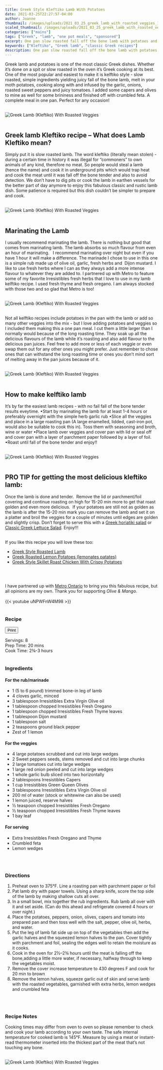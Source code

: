 ```yaml
---
title: Greek Style Kleftiko Lamb With Potatoes 
date: 2021-03-25T22:27:57-04:00
author: Joanne
thumbnail: /images/uploads/2021_03_25_greek_lamb_with_roasted_veggies_1.jpg
scaled_thumbnail: /images/uploads/2021_03_25_greek_lamb_with_roasted_veggies_0.jpg
categories: ["mains"]
tags: ["Greek", "lamb", "one pot meals", "sponsored"]
excerpt: One pan slow roasted fall off the bone lamb with potatoes and veggies 
keywords: ["Kleftiko", "Greek lamb", "classic Greek recipes"]
description: One pan slow roasted fall off the bone lamb with potatoes and veggies 
---
```

<span class="blog-text">

Greek lamb and potatoes is one of the most classic Greek dishes. Whether it’s done on a spit or slow roasted in the oven it’s Greek cooking at its best. One of the most popular and easiest to make it is kelftiko style - slow roasted, simple ingredients yielding juicy fall of the bone lamb, melt in your moth potatoes, cooking along with and infused by the garlic, onions, roasted sweet peppers and juicy tomatoes. I added some capers and olives to mine as well for some brininess and finished off with crumbled feta. A complete meal
in one pan. Perfect for any occasion! 
</br>
</br>

![Greek Lamb (Kleftiko) With Roasted Veggies ](/images/uploads/2021_03_25_greek_lamb_with_roasted_veggies_2.jpg)
</br>
</br>

## Greek lamb Kleftiko recipe – What does Lamb Kleftiko mean?
Simply put it is slow roasted lamb. The word kleftiko (literally mean stolen) - during a certain time in history it was illegal for “commoners” to own animals of any kind, therefore no meat. So people would steal a lamb (hence the name) and cook it in underground pits which would trap heat and cook the meat until it was fall off the bone tender and also to avoid detection. We don’t have to dig pits or cook the lamb in earthen vessels for the better part of day anymore to enjoy this fabulous classic and rustic lamb dish. Some patience is required but this dish couldn’t be simpler to prepare and cook. 
</br>
</br>

![Greek Lamb (Kleftiko) With Roasted Veggies ](/images/uploads/2021_03_25_greek_lamb_with_roasted_veggies_3.jpg)
</br>
</br>

## Marinating the Lamb 
I usually recommend marinating the lamb. There is nothing but good that comes from marinating lamb. The lamb absorbs so much flavour from even an hour of marinating.   I recommend marinating over night but even if you have 1 hour it will make a difference. The marinade I chose to use in this one is a simple rub made up of olive oil, garlic, fresh herbs and  Dijon mustard. I like to use fresh herbs where I can as they always add a more intense flavour to whatever they are added to. I partnered up with Metro to feature some of my favorite Irresistibles fresh herbs that I love to use in my lamb kelftiko recipe. I used fresh thyme and fresh oregano. I am always stocked with those two and so glad that Metro is too! 
</br>
</br>

![Greek Lamb (Kleftiko) With Roasted Veggies ](/images/uploads/2021_03_25_greek_lamb_with_roasted_veggies_4.jpg)
</br>
</br>

Not all kelftiko recipes include potatoes in the pan with the lamb or add so many other veggies into the mix - but I love adding potatoes and veggies so I included them making this a one pan meal. I cut them a little larger than I normally would because of the long roasting time. They soak up all the delicious flavours of the lamb while it’s roasting and also add flavour to the delicious pan juices. Feel free to add more or less of each veggie or even swap them out for any other ones you might prefer. Just remember to chose ones that can withstand the long roasting time or ones you don’t mind sort of melting away in the pan juices because of it. 
</br>
</br>

![Greek Lamb (Kleftiko) With Roasted Veggies ](/images/uploads/2021_03_25_greek_lamb_with_roasted_veggies_5.jpg)
</br>
</br>

## How to make kelftiko lamb
It’s by far the easiest lamb recipes - with no fail fall of the bone tender results eveytime. 
•Start by marinating the lamb for at least 1-4 hours or preferably overnight with the simple herb garlic rub 
•Slice all the veggies and place in a large roasting pan (A large enamelled, lidded, cast-iron pot, would also be suitable to cook this in). Toss them with seasoning and broth, wine or water 
•Place lamb over veggies and cover pan with lid or seal off and cover pan with a layer of parchment paper followed by a layer of foil. •Roast until fall of the bone tender and enjoy!! 
</br>
</br>

![Greek Lamb (Kleftiko) With Roasted Veggies ](/images/uploads/2021_03_25_greek_lamb_with_roasted_veggies_6.jpg)
</br>
</br>

## PRO TIP for getting the most delicious kleftiko lamb: 
Once the lamb is done and tender.  Remove the lid or parchment/foil covering and continue roasting on high for 15-20 min more to get that roast golden and even more delicious.  If your potatoes are still not as golden as the lamb is after the 15-20 min mark you can remove the lamb and set it on a platter and broil the veggies for a couple of minutes until edges are golden and slightly crisp. Don’t forget to serve this with a [Greek horiatiki salad](https://www.oliveandmango.com/classic-greek-village-salad-horiatiki) or [Classic Greek Lettuce Salad](https://www.oliveandmango.com/classic-greek-lettuce-salad-maroulosalata). Enjoy!!! 
</br>
</br>

If you like this recipe you will love these too:

* <span class="highlight"><a href="https://www.oliveandmango.com/greek-style-roasted-lamb">Greek Style Roasted Lamb</a></span>
* <span class="highlight"><a href="https://www.oliveandmango.com/greek-roasted-lemon-potatoes-lemonates-patates">Greek Roasted Lemon Potatoes (lemonates patates)</a></span>
* <span class="highlight"><a href="https://www.oliveandmango.com/greek-style-skillet-roast-chicken-with-crispy-potatoes">Greek Style Skillet Roast Chicken With Crispy Potatoes</a></span>
</br>
</br>

I have partnered up with <span class="highlight"><a rel="nofollow" href="https://www.metro.ca/en?utm_source=TheOliveAndMango&utm_medium=influencer&utm_campaign=metro">Metro Ontario</a></span> to bring you this fabulous recipe, but all opinions are my own. Thank you for supporting _Olive & Mango_.
</br>
</br>
{{< youtube uNPWFnW4M98 >}}
</br>
</br>
</span>

### Recipe
<div print_button><form>
<input type="button" value="Print" class="btn__print" onClick="window.print()">
</form></div>

<div>Servings: <span itemprop="recipeYield">8</div>
<div>Prep Time: <meta itemprop="prepTime" content="PT20M">20 mins</div>
<div>Cook Time: <meta itemprop="cookTime" content="PT3H">2¾-3 hours</div>
</br>

### Ingredients
#### For the rub/marinade

* <span itemprop="recipeIngredient">1 (5 to 6 pound) trimmed bone-in leg of lamb </span>
* <span itemprop="recipeIngredient">4 cloves garlic, minced</span>
* <span itemprop="recipeIngredient">3 tablespoon Irresistibles Extra Virgin Olive oil </span>
* <span itemprop="recipeIngredient">1 tablespoon chopped Irresistibles Fresh Oregano </span>
* <span itemprop="recipeIngredient">1 tablespoon chopped Irresistibles Fresh Thyme leaves</span>
* <span itemprop="recipeIngredient">1 tablespoon Dijon mustard</span>
* <span itemprop="recipeIngredient">1 tablespoon salt</span>
* <span itemprop="recipeIngredient">2 teaspoons ground black pepper</span>
* <span itemprop="recipeIngredient">Zest of 1 lemon </span>

#### For the veggies

* <span itemprop="recipeIngredient">4 large potatoes scrubbed and cut into large wedges </span>
* <span itemprop="recipeIngredient">2 Sweet peppers seeds, stems removed and cut into large chunks </span>
* <span itemprop="recipeIngredient">2 large tomatoes cut into large wedges </span>
* <span itemprop="recipeIngredient">1 large red onion peeled and cut into large wedges </span>
* <span itemprop="recipeIngredient">1 whole garlic bulb sliced into two horizontally </span>
* <span itemprop="recipeIngredient">2 tablespoons Irresistibles Capers </span>
* <span itemprop="recipeIngredient">1 cup Irresistibles Green Queen Olives </span>
* <span itemprop="recipeIngredient">3 tablespoons Irresistibles Extra Virgin Olive oil </span>
* <span itemprop="recipeIngredient">200 ml of water (stock or whitewine can also be used)</span>
* <span itemprop="recipeIngredient">1 lemon juiced, reserve halves </span>
* <span itemprop="recipeIngredient">½ teaspoon chopped Irresistibles Fresh Oregano </span>
* <span itemprop="recipeIngredient">½ teaspoon chopped Irresistibles Fresh Thyme leaves</span>
* <span itemprop="recipeIngredient">1 bay leaf</span>

#### For serving 
* Extra Irresistibles Fresh Oregano and Thyme 
* Crumbled feta 
* Lemon wedges 
</br>
</br>

### Directions 
1. Preheat oven to 375°F. Line a roasting pan with parchment paper or foil 
1. Pat lamb dry with paper towels. Using a sharp knife, score the top side of the lamb by making shallow cuts all over. 
1. In a small bowl, mix together the rub ingredients. Rub lamb all over with it and set aside. (Can do this ahead and refrigerate covered 4 hours or over night.) 
1. Place the potatoes, peppers, onion, olives, capers and tomato into prepared pan and then toss well with the salt, pepper, olive oil, herbs, and water. 
1. Put the leg of lamb fat side up on top of the vegetables then add the garlic halves and the squeezed lemon halves to the pan. Cover tightly with parchment and foil, sealing the edges well to retain the moisture as it cooks.
1. Cook in the oven for 2½–2¾ hours until the meat is falling off the bone,adding a little more water, if necessary, halfway through to keep the vegetables moist. 
1. Remove the cover increase temperature to 430 degrees F and cook for 20 min to brown
1. Remove the lemon halves, squeeze garlic out of skin and serve lamb with the roasted vegetables, garnished with extra herbs, lemon wedges and crumbled feta 
</br>
</br>

### Recipe Notes
Cooking times may differ from oven to oven so please remember to check and cook your lamb according to your own taste. The safe internal temperature for cooked lamb is 145°F.
Measure by using a meat or instant-read thermometer inserted into the thickest part of the meat that’s not touching any bone.
</br>
</br>

![Greek Lamb (Kleftiko) With Roasted Veggies ](/images/uploads/2021_03_25_greek_lamb_with_roasted_veggies_7.jpg)